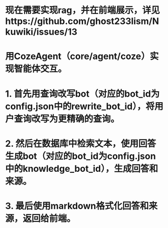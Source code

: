 # 现在需要实现rag，并在前端展示，详见https://github.com/ghost233lism/Nkuwiki/issues/13

# 用CozeAgent（core/agent/coze）实现智能体交互。
# 1. 首先用查询改写bot（对应的bot_id为config.json中的rewrite_bot_id），将用户查询改写为更精确的查询。
# 2. 然后在数据库中检索文本，使用回答生成bot（对应的bot_id为config.json中的knowledge_bot_id），生成回答和来源。
# 3. 最后使用markdown格式化回答和来源，返回给前端。